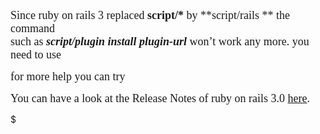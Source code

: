 <span class="Apple-style-span" style="font-family: Times, 'Times New Roman', serif; font-size: large;">Since ruby on rails 3 replaced **script/\*** by **script/rails ** the command</span>  
<span class="Apple-style-span" style="font-family: Times, 'Times New Roman', serif; font-size: large;">such as ***<span class="pln">script</span><span class="pun">/</span><span class="pln">plugin install plugin-url </span>*<span class="pln"></span>**<span class="pln">won’t work any more. you need to use </span></span>

<span class="pln" style="font-family: Times, 'Times New Roman', serif; font-size: large;">for more help you can try </span>

<span class="Apple-style-span" style="font-family: Times, 'Times New Roman', serif; font-size: large;"><span class="pln">You can have a look at the</span> Release Notes <span class="pln">of ruby on rails 3.0 [here](http://edgeguides.rubyonrails.org/3_0_release_notes.html).</span></span>

$
